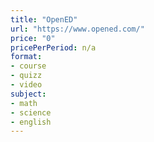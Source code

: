 ```yaml
---
title: "OpenED"
url: "https://www.opened.com/"
price: "0"
pricePerPeriod: n/a
format: 
- course
- quizz
- video
subject: 
- math
- science
- english
---
```

